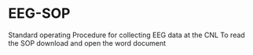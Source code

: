 # EEG-SOP
Standard operating Procedure for collecting EEG data at the CNL
To read the SOP download and open the word document
